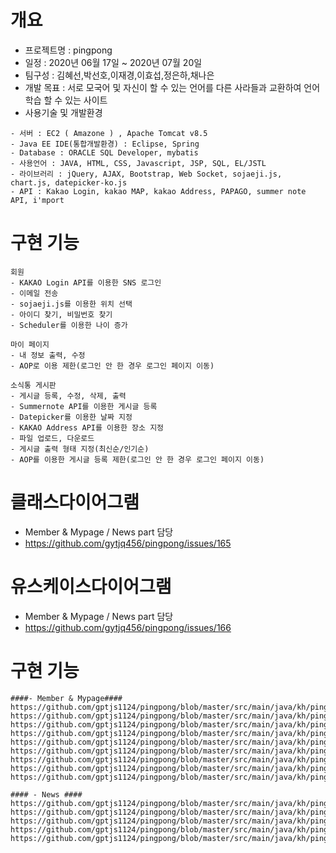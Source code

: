 # 개요
- 프로젝트명 : pingpong
- 일정 : 2020년 06월 17일 ~ 2020년 07월 20일
- 팀구성 : 김혜선,박선호,이재경,이효섭,정은하,채나은
- 개발 목표 : 서로 모국어 및 자신이 할 수 있는 언어를 다른 사라들과 교환하여 언어 학습 할 수 있는 사이트
- 사용기술 및 개발환경
```
- 서버 : EC2 ( Amazone ) , Apache Tomcat v8.5
- Java EE IDE(통합개발환경) : Eclipse, Spring
- Database : ORACLE SQL Developer, mybatis
- 사용언어 : JAVA, HTML, CSS, Javascript, JSP, SQL, EL/JSTL
- 라이브러리 : jQuery, AJAX, Bootstrap, Web Socket, sojaeji.js, chart.js, datepicker-ko.js
- API : Kakao Login, kakao MAP, kakao Address, PAPAGO, summer note API, i'mport
```
# 구현 기능
```
회원 
- KAKAO Login API를 이용한 SNS 로그인 
- 이메일 전송 
- sojaeji.js를 이용한 위치 선택 
- 아이디 찾기, 비밀번호 찾기 
- Scheduler를 이용한 나이 증가 

마이 페이지 
- 내 정보 출력, 수정 
- AOP로 이용 제한(로그인 안 한 경우 로그인 페이지 이동) 

소식통 게시판 
- 게시글 등록, 수정, 삭제, 출력 
- Summernote API를 이용한 게시글 등록 
- Datepicker를 이용한 날짜 지정 
- KAKAO Address API를 이용한 장소 지정 
- 파일 업로드, 다운로드 
- 게시글 출력 형태 지정(최신순/인기순) 
- AOP를 이용한 게시글 등록 제한(로그인 안 한 경우 로그인 페이지 이동) 
```
# 클래스다이어그램
- Member & Mypage / News part 담당
- https://github.com/gytjq456/pingpong/issues/165


# 유스케이스다이어그램
- Member & Mypage / News part 담당
- https://github.com/gytjq456/pingpong/issues/166

# 구현 기능
```
####- Member & Mypage####
https://github.com/gptjs1124/pingpong/blob/master/src/main/java/kh/pingpong/controller/MemberController.java
https://github.com/gptjs1124/pingpong/blob/master/src/main/java/kh/pingpong/dao/FileDAO.java
https://github.com/gptjs1124/pingpong/blob/master/src/main/java/kh/pingpong/dao/MemberDAO.java
https://github.com/gptjs1124/pingpong/blob/master/src/main/java/kh/pingpong/dto/MemberDTO.java
https://github.com/gptjs1124/pingpong/blob/master/src/main/java/kh/pingpong/dto/FileDTO.java
https://github.com/gptjs1124/pingpong/blob/master/src/main/java/kh/pingpong/dto/HobbyDTO.java
https://github.com/gptjs1124/pingpong/blob/master/src/main/java/kh/pingpong/dto/BankDTO.java
https://github.com/gptjs1124/pingpong/blob/master/src/main/java/kh/pingpong/dto/LanguageDTO.java
https://github.com/gptjs1124/pingpong/blob/master/src/main/java/kh/pingpong/dto/LocationDTO.java

#### - News ####
https://github.com/gptjs1124/pingpong/blob/master/src/main/java/kh/pingpong/controller/FileController.java
https://github.com/gptjs1124/pingpong/blob/master/src/main/java/kh/pingpong/dao/FileDAO.java
https://github.com/gptjs1124/pingpong/blob/master/src/main/java/kh/pingpong/dto/FileDTO.java
https://github.com/gptjs1124/pingpong/blob/master/src/main/java/kh/pingpong/dto/FilesDTO.java
https://github.com/gptjs1124/pingpong/blob/master/src/main/java/kh/pingpong/dto/NewsDTO.java
```
